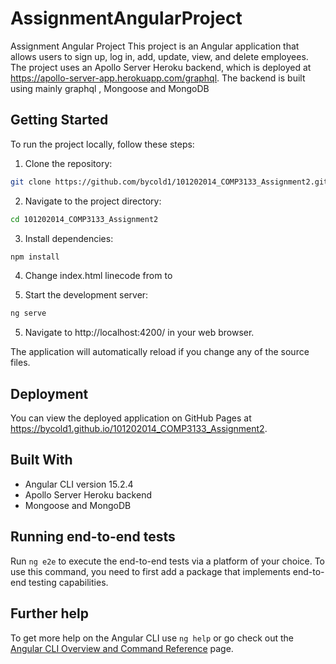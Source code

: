 # AssignmentAngularProject

Assignment Angular Project
This project is an Angular application that allows users to sign up, log in, add, update, view, and delete employees. The project uses an Apollo Server Heroku backend, which is deployed at https://apollo-server-app.herokuapp.com/graphql. The backend is built using mainly graphql , Mongoose and MongoDB

## Getting Started
To run the project locally, follow these steps:

1. Clone the repository:
```bash
git clone https://github.com/bycold1/101202014_COMP3133_Assignment2.git
```
2. Navigate to the project directory: 
```bash
cd 101202014_COMP3133_Assignment2
```
3. Install dependencies:
```bash
npm install
```
4. Change index.html linecode
from   <base href="/101202014_COMP3133_Assignment2/">
to   <base href="#">

4. Start the development server: 
```bash
ng serve
```

5. Navigate to http://localhost:4200/ in your web browser.

The application will automatically reload if you change any of the source files.

## Deployment
You can view the deployed application on GitHub Pages at https://bycold1.github.io/101202014_COMP3133_Assignment2.

## Built With


* Angular CLI version 15.2.4
* Apollo Server Heroku backend
* Mongoose and MongoDB



## Running end-to-end tests

Run `ng e2e` to execute the end-to-end tests via a platform of your choice. To use this command, you need to first add a package that implements end-to-end testing capabilities.

## Further help

To get more help on the Angular CLI use `ng help` or go check out the [Angular CLI Overview and Command Reference](https://angular.io/cli) page.
